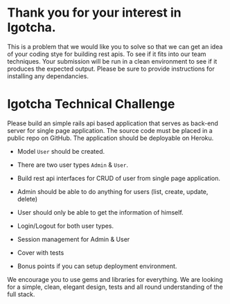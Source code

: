 Thank you for your interest in Igotcha.
===========================================

This is a problem that we would like you to solve so that we can get an idea of your coding stye for building rest apis.  To see if it fits into our team techniques.
Your submission will be run in a clean environment to see if it produces the expected output.
Please be sure to provide instructions for installing any dependancies.

# Igotcha Technical Challenge

Please build an simple rails api based application that serves as back-end server for single page application.
The source code must be placed in a public repo on GitHub. The application should be deployable on Heroku.

* Model `User` should be created.
* There are two user types `Admin` & `User`.
* Build rest api interfaces for CRUD of user from single page application.
* Admin should be able to do anything for users (list, create, update, delete)
* User should only be able to get the information of himself.
* Login/Logout for both user types.
* Session management for Admin & User
* Cover with tests

* Bonus points if you can setup deployment environment.

We encourage you to use gems and libraries for everything. We are looking for a simple, clean, elegant design, tests and all round understanding of the full stack.
